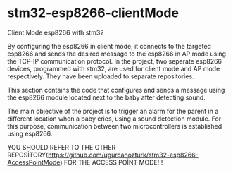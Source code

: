 # stm32-esp8266-clientMode
 Client Mode esp8266 with stm32
 
 By configuring the esp8266 in client mode, it connects to the targeted esp8266 and sends the desired message to the esp8266 in AP mode using the TCP-IP communication protocol. 
 In the project, two separate esp8266 devices, programmed with stm32, are used for client mode and AP mode respectively.
 They have been uploaded to separate repositories.
 
 This section contains the code that configures and sends a message using the esp8266 module located next to the baby after detecting sound.
 
 The main objective of the project is to trigger an alarm for the parent in a different location when a baby cries, using a sound detection module. 
 For this purpose, communication between two microcontrollers is established using esp8266.
 
 YOU SHOULD REFER TO THE OTHER REPOSİTORY(https://github.com/ugurcanozturk/stm32-esp8266-AccessPointMode) FOR THE ACCESS POİNT MODE!!!
